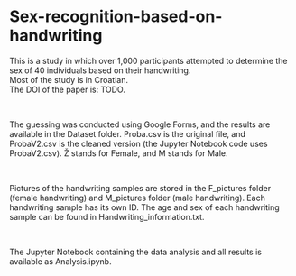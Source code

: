 # Sex-recognition-based-on-handwriting
This is a study in which over 1,000 participants attempted to determine the sex of 40 individuals based on their handwriting.<br>
Most of the study is in Croatian.<br>
The DOI of the paper is: TODO.

<br>

The guessing was conducted using Google Forms, and the results are available in the Dataset folder.
Proba.csv is the original file, and ProbaV2.csv is the cleaned version (the Jupyter Notebook code uses ProbaV2.csv).
Ž stands for Female, and M stands for Male.

<br>

Pictures of the handwriting samples are stored in the F_pictures folder (female handwriting) and M_pictures folder (male handwriting).
Each handwriting sample has its own ID.
The age and sex of each handwriting sample can be found in Handwriting_information.txt.

<br>

The Jupyter Notebook containing the data analysis and all results is available as Analysis.ipynb.



